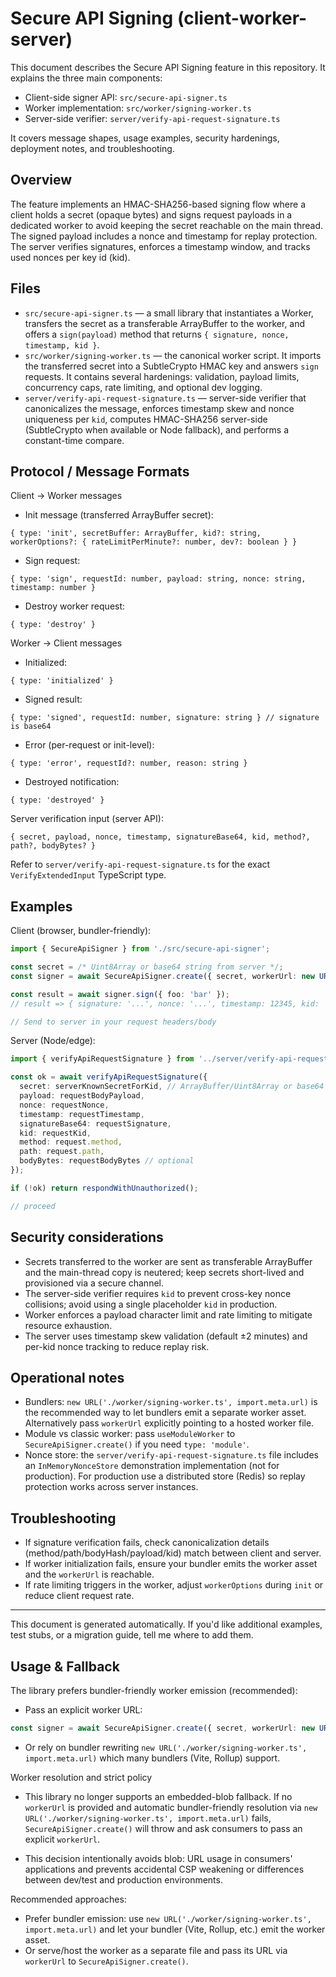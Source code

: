 # Secure API Signing (client-worker-server)

This document describes the Secure API Signing feature in this repository. It explains the three main components:

- Client-side signer API: `src/secure-api-signer.ts`
- Worker implementation: `src/worker/signing-worker.ts`
- Server-side verifier: `server/verify-api-request-signature.ts`

It covers message shapes, usage examples, security hardenings, deployment notes, and troubleshooting.

## Overview

The feature implements an HMAC-SHA256-based signing flow where a client holds a secret (opaque bytes) and signs request payloads in a dedicated worker to avoid keeping the secret reachable on the main thread. The signed payload includes a nonce and timestamp for replay protection. The server verifies signatures, enforces a timestamp window, and tracks used nonces per key id (kid).

## Files

- `src/secure-api-signer.ts` — a small library that instantiates a Worker, transfers the secret as a transferable ArrayBuffer to the worker, and offers a `sign(payload)` method that returns `{ signature, nonce, timestamp, kid }`.
- `src/worker/signing-worker.ts` — the canonical worker script. It imports the transferred secret into a SubtleCrypto HMAC key and answers `sign` requests. It contains several hardenings: validation, payload limits, concurrency caps, rate limiting, and optional dev logging.
- `server/verify-api-request-signature.ts` — server-side verifier that canonicalizes the message, enforces timestamp skew and nonce uniqueness per `kid`, computes HMAC-SHA256 server-side (SubtleCrypto when available or Node fallback), and performs a constant-time compare.

## Protocol / Message Formats

Client → Worker messages

- Init message (transferred ArrayBuffer secret):

```
{ type: 'init', secretBuffer: ArrayBuffer, kid?: string, workerOptions?: { rateLimitPerMinute?: number, dev?: boolean } }
```

- Sign request:

```
{ type: 'sign', requestId: number, payload: string, nonce: string, timestamp: number }
```

- Destroy worker request:

```
{ type: 'destroy' }
```

Worker → Client messages

- Initialized:

```
{ type: 'initialized' }
```

- Signed result:

```
{ type: 'signed', requestId: number, signature: string } // signature is base64
```

- Error (per-request or init-level):

```
{ type: 'error', requestId?: number, reason: string }
```

- Destroyed notification:

```
{ type: 'destroyed' }
```

Server verification input (server API):

```
{ secret, payload, nonce, timestamp, signatureBase64, kid, method?, path?, bodyBytes? }
```

Refer to `server/verify-api-request-signature.ts` for the exact `VerifyExtendedInput` TypeScript type.

## Examples

Client (browser, bundler-friendly):

```ts
import { SecureApiSigner } from './src/secure-api-signer';

const secret = /* Uint8Array or base64 string from server */;
const signer = await SecureApiSigner.create({ secret, workerUrl: new URL('./worker/signing-worker.ts', import.meta.url), kid: 'key-1' });

const result = await signer.sign({ foo: 'bar' });
// result => { signature: '...', nonce: '...', timestamp: 12345, kid: 'key-1', algorithm: 'HMAC-SHA256' }

// Send to server in your request headers/body
```

Server (Node/edge):

```ts
import { verifyApiRequestSignature } from '../server/verify-api-request-signature';

const ok = await verifyApiRequestSignature({
  secret: serverKnownSecretForKid, // ArrayBuffer/Uint8Array or base64
  payload: requestBodyPayload,
  nonce: requestNonce,
  timestamp: requestTimestamp,
  signatureBase64: requestSignature,
  kid: requestKid,
  method: request.method,
  path: request.path,
  bodyBytes: requestBodyBytes // optional
});

if (!ok) return respondWithUnauthorized();

// proceed
```

## Security considerations

- Secrets transferred to the worker are sent as transferable ArrayBuffer and the main-thread copy is neutered; keep secrets short-lived and provisioned via a secure channel.
- The server-side verifier requires `kid` to prevent cross-key nonce collisions; avoid using a single placeholder `kid` in production.
- Worker enforces a payload character limit and rate limiting to mitigate resource exhaustion.
- The server uses timestamp skew validation (default ±2 minutes) and per-kid nonce tracking to reduce replay risk.

## Operational notes

- Bundlers: `new URL('./worker/signing-worker.ts', import.meta.url)` is the recommended way to let bundlers emit a separate worker asset. Alternatively pass `workerUrl` explicitly pointing to a hosted worker file.
- Module vs classic worker: pass `useModuleWorker` to `SecureApiSigner.create()` if you need `type: 'module'`.
- Nonce store: the `server/verify-api-request-signature.ts` file includes an `InMemoryNonceStore` demonstration implementation (not for production). For production use a distributed store (Redis) so replay protection works across server instances.

## Troubleshooting

- If signature verification fails, check canonicalization details (method/path/bodyHash/payload/kid) match between client and server.
- If worker initialization fails, ensure your bundler emits the worker asset and the `workerUrl` is reachable.
- If rate limiting triggers in the worker, adjust `workerOptions` during `init` or reduce client request rate.

---

This document is generated automatically. If you'd like additional examples, test stubs, or a migration guide, tell me where to add them.

## Usage & Fallback

The library prefers bundler-friendly worker emission (recommended):

- Pass an explicit worker URL:

```ts
const signer = await SecureApiSigner.create({ secret, workerUrl: new URL('./worker/signing-worker.ts', import.meta.url) });
```

- Or rely on bundler rewriting `new URL('./worker/signing-worker.ts', import.meta.url)` which many bundlers (Vite, Rollup) support.

Worker resolution and strict policy

- This library no longer supports an embedded-blob fallback. If no `workerUrl` is provided and automatic bundler-friendly resolution via `new URL('./worker/signing-worker.ts', import.meta.url)` fails, `SecureApiSigner.create()` will throw and ask consumers to pass an explicit `workerUrl`.

- This decision intentionally avoids blob: URL usage in consumers' applications and prevents accidental CSP weakening or differences between dev/test and production environments.

Recommended approaches:

- Prefer bundler emission: use `new URL('./worker/signing-worker.ts', import.meta.url)` and let your bundler (Vite, Rollup, etc.) emit the worker asset.
- Or serve/host the worker as a separate file and pass its URL via `workerUrl` to `SecureApiSigner.create()`.

